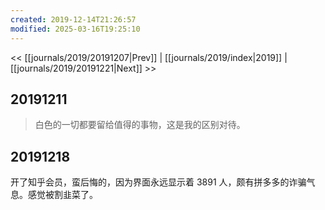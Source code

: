 ```yaml
---
created: 2019-12-14T21:26:57
modified: 2025-03-16T19:25:10
---
```


<< [[journals/2019/20191207|Prev]] | [[journals/2019/index|2019]] | [[journals/2019/20191221|Next]] >>

## 20191211

> 白色的一切都要留给值得的事物，这是我的区别对待。

## 20191218

开了知乎会员，蛮后悔的，因为界面永远显示着 3891 人，颇有拼多多的诈骗气息。感觉被割韭菜了。

